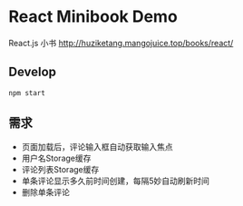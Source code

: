 # React Minibook Demo

React.js 小书
http://huziketang.mangojuice.top/books/react/

## Develop

```
npm start
```


## 需求

- 页面加载后，评论输入框自动获取输入焦点
- 用户名Storage缓存
- 评论列表Storage缓存
- 单条评论显示多久前时间创建，每隔5妙自动刷新时间
- 删除单条评论
